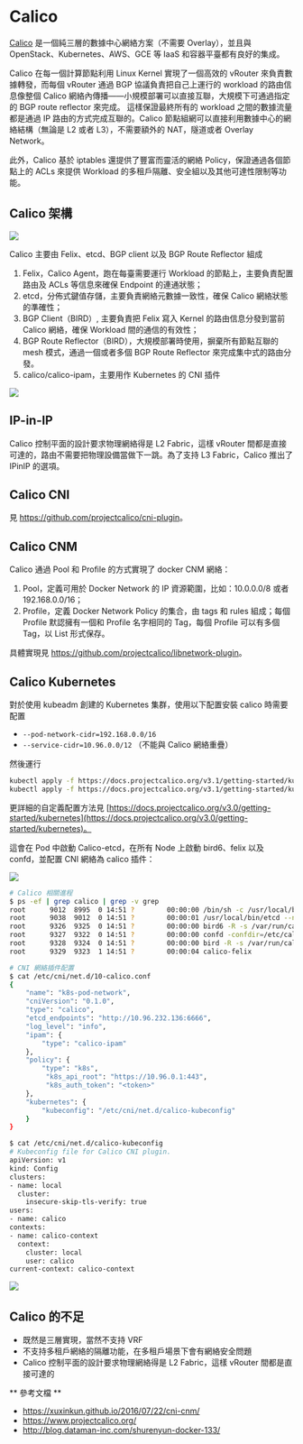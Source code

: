 # Calico

[Calico](https://www.projectcalico.org/) 是一個純三層的數據中心網絡方案（不需要 Overlay），並且與 OpenStack、Kubernetes、AWS、GCE 等 IaaS 和容器平臺都有良好的集成。

Calico 在每一個計算節點利用 Linux Kernel 實現了一個高效的 vRouter 來負責數據轉發，而每個 vRouter 通過 BGP 協議負責把自己上運行的 workload 的路由信息像整個 Calico 網絡內傳播——小規模部署可以直接互聯，大規模下可通過指定的 BGP route reflector 來完成。 這樣保證最終所有的 workload 之間的數據流量都是通過 IP 路由的方式完成互聯的。Calico 節點組網可以直接利用數據中心的網絡結構（無論是 L2 或者 L3），不需要額外的 NAT，隧道或者 Overlay Network。

此外，Calico 基於 iptables 還提供了豐富而靈活的網絡 Policy，保證通過各個節點上的 ACLs 來提供 Workload 的多租戶隔離、安全組以及其他可達性限制等功能。

## Calico 架構

![](calico.png)

Calico 主要由 Felix、etcd、BGP client 以及 BGP Route Reflector 組成

1.  Felix，Calico Agent，跑在每臺需要運行 Workload 的節點上，主要負責配置路由及 ACLs 等信息來確保 Endpoint 的連通狀態；
2.  etcd，分佈式鍵值存儲，主要負責網絡元數據一致性，確保 Calico 網絡狀態的準確性；
3.  BGP Client（BIRD）, 主要負責把 Felix 寫入 Kernel 的路由信息分發到當前 Calico 網絡，確保 Workload 間的通信的有效性；
4.  BGP Route Reflector（BIRD），大規模部署時使用，摒棄所有節點互聯的 mesh 模式，通過一個或者多個 BGP Route Reflector 來完成集中式的路由分發。
5.  calico/calico-ipam，主要用作 Kubernetes 的 CNI 插件

![](calico2.png)

## IP-in-IP

Calico 控制平面的設計要求物理網絡得是 L2 Fabric，這樣 vRouter 間都是直接可達的，路由不需要把物理設備當做下一跳。為了支持 L3 Fabric，Calico 推出了 IPinIP 的選項。

## Calico CNI

見 <https://github.com/projectcalico/cni-plugin>。

## Calico CNM

Calico 通過 Pool 和 Profile 的方式實現了 docker CNM 網絡：

1. Pool，定義可用於 Docker Network 的 IP 資源範圍，比如：10.0.0.0/8 或者 192.168.0.0/16；
2. Profile，定義 Docker Network Policy 的集合，由 tags 和 rules 組成；每個 Profile 默認擁有一個和 Profile 名字相同的 Tag，每個 Profile 可以有多個 Tag，以 List 形式保存。

具體實現見 <https://github.com/projectcalico/libnetwork-plugin>。

## Calico Kubernetes

對於使用 kubeadm 創建的 Kubernetes 集群，使用以下配置安裝 calico 時需要配置

- `--pod-network-cidr=192.168.0.0/16`
- `--service-cidr=10.96.0.0/12` （不能與 Calico 網絡重疊）

然後運行

```sh
kubectl apply -f https://docs.projectcalico.org/v3.1/getting-started/kubernetes/installation/hosted/rbac-kdd.yaml
kubectl apply -f https://docs.projectcalico.org/v3.1/getting-started/kubernetes/installation/hosted/kubernetes-datastore/calico-networking/1.7/calico.yaml
```

更詳細的自定義配置方法見 [https://docs.projectcalico.org/v3.0/getting-started/kubernetes](https://docs.projectcalico.org/v3.0/getting-started/kubernetes)。

這會在 Pod 中啟動 Calico-etcd，在所有 Node 上啟動 bird6、felix 以及 confd，並配置 CNI 網絡為 calico 插件：

![](calico-components.png)

```sh
# Calico 相關進程
$ ps -ef | grep calico | grep -v grep
root      9012  8995  0 14:51 ?        00:00:00 /bin/sh -c /usr/local/bin/etcd --name=calico --data-dir=/var/etcd/calico-data --advertise-client-urls=http://$CALICO_ETCD_IP:6666 --listen-client-urls=http://0.0.0.0:6666 --listen-peer-urls=http://0.0.0.0:6667
root      9038  9012  0 14:51 ?        00:00:01 /usr/local/bin/etcd --name=calico --data-dir=/var/etcd/calico-data --advertise-client-urls=http://10.146.0.2:6666 --listen-client-urls=http://0.0.0.0:6666 --listen-peer-urls=http://0.0.0.0:6667
root      9326  9325  0 14:51 ?        00:00:00 bird6 -R -s /var/run/calico/bird6.ctl -d -c /etc/calico/confd/config/bird6.cfg
root      9327  9322  0 14:51 ?        00:00:00 confd -confdir=/etc/calico/confd -interval=5 -watch --log-level=debug -node=http://10.96.232.136:6666 -client-key= -client-cert= -client-ca-keys=
root      9328  9324  0 14:51 ?        00:00:00 bird -R -s /var/run/calico/bird.ctl -d -c /etc/calico/confd/config/bird.cfg
root      9329  9323  1 14:51 ?        00:00:04 calico-felix
```

```sh
# CNI 網絡插件配置
$ cat /etc/cni/net.d/10-calico.conf
{
    "name": "k8s-pod-network",
    "cniVersion": "0.1.0",
    "type": "calico",
    "etcd_endpoints": "http://10.96.232.136:6666",
    "log_level": "info",
    "ipam": {
        "type": "calico-ipam"
    },
    "policy": {
        "type": "k8s",
         "k8s_api_root": "https://10.96.0.1:443",
         "k8s_auth_token": "<token>"
    },
    "kubernetes": {
        "kubeconfig": "/etc/cni/net.d/calico-kubeconfig"
    }
}

$ cat /etc/cni/net.d/calico-kubeconfig
# Kubeconfig file for Calico CNI plugin.
apiVersion: v1
kind: Config
clusters:
- name: local
  cluster:
    insecure-skip-tls-verify: true
users:
- name: calico
contexts:
- name: calico-context
  context:
    cluster: local
    user: calico
current-context: calico-context
```

![](calico-flow.png)

## Calico 的不足

- 既然是三層實現，當然不支持 VRF
- 不支持多租戶網絡的隔離功能，在多租戶場景下會有網絡安全問題
- Calico 控制平面的設計要求物理網絡得是 L2 Fabric，這樣 vRouter 間都是直接可達的

** 參考文檔 **

- https://xuxinkun.github.io/2016/07/22/cni-cnm/
- https://www.projectcalico.org/
- http://blog.dataman-inc.com/shurenyun-docker-133/
